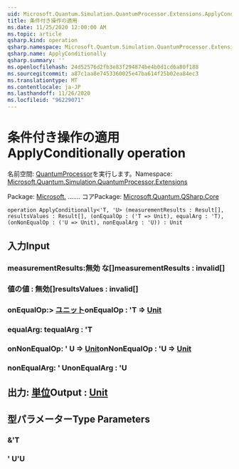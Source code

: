 ```yaml
---
uid: Microsoft.Quantum.Simulation.QuantumProcessor.Extensions.ApplyConditionally
title: 条件付き操作の適用
ms.date: 11/25/2020 12:00:00 AM
ms.topic: article
qsharp.kind: operation
qsharp.namespace: Microsoft.Quantum.Simulation.QuantumProcessor.Extensions
qsharp.name: ApplyConditionally
qsharp.summary: ''
ms.openlocfilehash: 24d52576d2fb3e83f294874be4b0d1cd6a80f188
ms.sourcegitcommit: a87c1aa8e7453360025e47ba614f25b02ea84ec3
ms.translationtype: MT
ms.contentlocale: ja-JP
ms.lasthandoff: 11/26/2020
ms.locfileid: "96229071"
---
```

# <a name="applyconditionally-operation"></a><span data-ttu-id="1a7cd-102">条件付き操作の適用</span><span class="sxs-lookup"><span data-stu-id="1a7cd-102">ApplyConditionally operation</span></span>

<span data-ttu-id="1a7cd-103">名前空間: [QuantumProcessor](xref:Microsoft.Quantum.Simulation.QuantumProcessor.Extensions)を実行します。</span><span class="sxs-lookup"><span data-stu-id="1a7cd-103">Namespace: [Microsoft.Quantum.Simulation.QuantumProcessor.Extensions](xref:Microsoft.Quantum.Simulation.QuantumProcessor.Extensions)</span></span>

<span data-ttu-id="1a7cd-104">Package: [Microsoft.](https://nuget.org/packages/Microsoft.Quantum.QSharp.Core) ....... コア</span><span class="sxs-lookup"><span data-stu-id="1a7cd-104">Package: [Microsoft.Quantum.QSharp.Core](https://nuget.org/packages/Microsoft.Quantum.QSharp.Core)</span></span>




```qsharp
operation ApplyConditionally<'T, 'U> (measurementResults : Result[], resultsValues : Result[], (onEqualOp : ('T => Unit), equalArg : 'T), (onNonEqualOp : ('U => Unit), nonEqualArg : 'U)) : Unit
```


## <a name="input"></a><span data-ttu-id="1a7cd-105">入力</span><span class="sxs-lookup"><span data-stu-id="1a7cd-105">Input</span></span>

### <a name="measurementresults--__invalidresult__"></a><span data-ttu-id="1a7cd-106">measurementResults:__無効 <Result> な__[]</span><span class="sxs-lookup"><span data-stu-id="1a7cd-106">measurementResults : __invalid<Result>__[]</span></span>




### <a name="resultsvalues--__invalidresult__"></a><span data-ttu-id="1a7cd-107">値の値 __: <Result> 無効__[]</span><span class="sxs-lookup"><span data-stu-id="1a7cd-107">resultsValues : __invalid<Result>__[]</span></span>




### <a name="onequalop--t--unit"></a><span data-ttu-id="1a7cd-108">onEqualOp:> [ユニット](xref:microsoft.quantum.lang-ref.unit)</span><span class="sxs-lookup"><span data-stu-id="1a7cd-108">onEqualOp : 'T => [Unit](xref:microsoft.quantum.lang-ref.unit)</span></span> 




### <a name="equalarg--t"></a><span data-ttu-id="1a7cd-109">equalArg: t</span><span class="sxs-lookup"><span data-stu-id="1a7cd-109">equalArg : 'T</span></span>




### <a name="onnonequalop--u--unit"></a><span data-ttu-id="1a7cd-110">onNonEqualOp: ' U => [Unit](xref:microsoft.quantum.lang-ref.unit)</span><span class="sxs-lookup"><span data-stu-id="1a7cd-110">onNonEqualOp : 'U => [Unit](xref:microsoft.quantum.lang-ref.unit)</span></span> 




### <a name="nonequalarg--u"></a><span data-ttu-id="1a7cd-111">nonEqualArg: ' U</span><span class="sxs-lookup"><span data-stu-id="1a7cd-111">nonEqualArg : 'U</span></span>





## <a name="output--unit"></a><span data-ttu-id="1a7cd-112">出力: [単位](xref:microsoft.quantum.lang-ref.unit)</span><span class="sxs-lookup"><span data-stu-id="1a7cd-112">Output : [Unit](xref:microsoft.quantum.lang-ref.unit)</span></span>



## <a name="type-parameters"></a><span data-ttu-id="1a7cd-113">型パラメーター</span><span class="sxs-lookup"><span data-stu-id="1a7cd-113">Type Parameters</span></span>

### <a name="t"></a><span data-ttu-id="1a7cd-114">&</span><span class="sxs-lookup"><span data-stu-id="1a7cd-114">'T</span></span>


### <a name="u"></a><span data-ttu-id="1a7cd-115">' U</span><span class="sxs-lookup"><span data-stu-id="1a7cd-115">'U</span></span>

